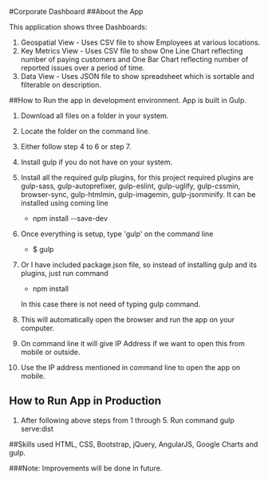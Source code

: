 
#Corporate Dashboard
##About the App 

This application shows three Dashboards: 

1. Geospatial View - Uses CSV file to show Employees at various locations. 
2. Key Metrics View - Uses CSV file to show One Line Chart reflecting number of paying customers and One Bar Chart reflecting number of reported issues over a period of time. 
3. Data View - Uses JSON file to show spreadsheet which is sortable and filterable on description.

##How to Run the app in development environment.
App is built in Gulp. 

1. Download all files on a folder in your system.
2. Locate the folder on the command line.
3. Either follow step 4 to 6 or step 7.
4. Install gulp if you do not have on your system. 
5. Install all the required gulp plugins, for this project required plugins are gulp-sass, gulp-autoprefixer, gulp-eslint, gulp-uglify, gulp-cssmin, browser-sync, gulp-htmlmin, gulp-imagemin, gulp-jsonminify. It can be installed using coming line 
     * npm install --save-dev <plugin-name>
6. Once everything is setup, type 'gulp' on the command line        
     * $<folder-name> gulp

7. Or I have included package.json file, so instead of installing gulp and its plugins, just run command
     * npm install

     In this case there is not need of typing gulp command. 

8. This will automatically open the browser and run the app on your computer. 
9. On command line it will give IP Address if we want to open this from mobile or outside. 
10. Use the IP address mentioned in command line to open the app on mobile.

## How to Run App in Production

1. After following above steps from 1 through 5. Run command gulp serve:dist

##Skills used
HTML, CSS, Bootstrap, jQuery, AngularJS, Google Charts and gulp.

###Note: 
Improvements will be done in future.


  
